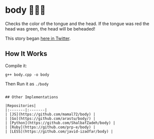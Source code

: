# body :tongue::dash::nauseated_face:

Checks the color of the tongue and the head. If the tongue was red the head was green, the head will be beheaded!

This story began [here in Twitter](https://twitter.com/mamal72/status/820339540040753152).

## How It Works
Compile it:

```
g++ body.cpp -o body
```

Then Run it as `./body`
```

## Other Implementations

|Repositories|
|:-------|:-------|
| [JS](https://github.com/mamal72/body) |
| [Go](https://github.com/arastu/body/) |
| [Python](https://github.com/ShalbafZadeh/body) |
| [Ruby](https://github.com/prp-e/body) |
| [LESS](https://github.com/javid-izadfar/body) |

